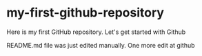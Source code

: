 # my-first-github-repository
Here is my first GitHub repository. Let's get started with Github

README.md file was just edited manually. One more edit at github
